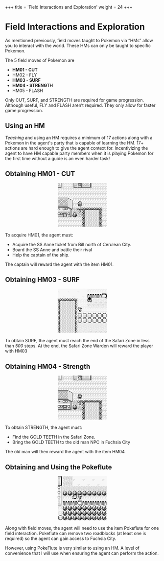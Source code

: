 +++
title = 'Field Interactions and Exploration'
weight = 24
+++

# Field Interactions and Exploration

As mentioned previously, field moves taught to Pokemon via “HMs” allow you to interact with the world. These HMs can only be taught to specific Pokemon.

The 5 field moves of Pokemon are

- **HM01 - CUT**  
- HM02 - FLY  
- **HM03 - SURF**  
- **HM04 - STRENGTH**  
- HM05 - FLASH

Only CUT, SURF, and STRENGTH are required for game progression. Although useful, FLY and FLASH aren’t required. They only allow for faster game progression.

## Using an HM
*Teaching* and using an HM requires a minimum of 17 actions along with a Pokemon in the agent's party that is capable of learning the HM. 17+ actions are hard enough to give the agent context for. Incentivizing the agent to have HM capable party members when it is playing Pokemon for the first time without a guide is an even harder task!

## Obtaining HM01 - CUT

<div style="text-align: center;">

![](assets/teach_use_cut.gif)

</div>

To acquire HM01, the agent must: 

- Acquire the SS Anne ticket from Bill north of Cerulean City. 
- Board the SS Anne and battle their rival
- Help the captain of the ship. 

The captain will reward the agent with the item HM01.

## Obtaining HM03 - SURF

<div style="text-align: center;">

![](assets/teach_use_surf.gif)

</div>

To obtain SURF, the agent must reach the end of the Safari Zone in less than *500* steps. At the end, the Safari Zone Warden will reward the player with HM03

## Obtaining HM04 - Strength

<div style="text-align: center;">

![](assets/teach_use_cut.gif)

</div>

To obtain STRENGTH, the agent must:

- Find the GOLD TEETH in the Safari Zone.
- Bring the GOLD TEETH to the old man NPC in Fuchsia City

The old man will then reward the agent with the item HM04


## Obtaining and Using the Pokeflute

<div style="text-align: center;">

![](assets/use_pokeflute.gif)

</div>

Along with field moves, the agent will need to use the item Pokeflute for one field interaction. Pokeflute can remove two roadblocks (at least one is required) so the agent can gain access to Fuchsia City. 

However, using PokeFlute is very similar to using an HM. A level of convenience that I will use when ensuring the agent can perform the action.